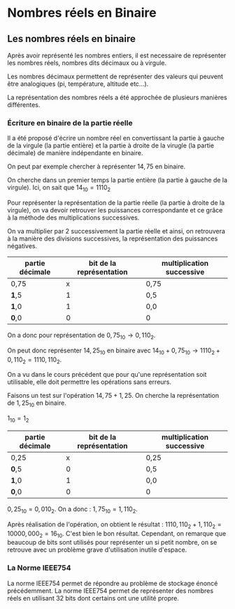 # Nombres réels en Binaire

## Les nombres réels en binaire

Après avoir représenté les nombres entiers, il est necessaire de représenter les nombres réels, nombres dits décimaux ou à virgule.

Les nombres décimaux permettent de représenter des valeurs qui peuvent être analogiques (pi, température, altitude etc...).

La représentation des nombres réels a été approchée de plusieurs manières différentes.

### Écriture en binaire de la partie réelle

Il a été proposé d'écrire un nombre réel en convertissant la partie à gauche de la virgule (la partie entière) et la partie à droite de la virugle (la partie décimale) de manière indépendante en binaire.

On peut par exemple chercher à représenter $14,75$ en binaire.

On cherche dans un premier temps la partie entière (la partie à gauche de la virgule).
Ici, on sait que $14_{10} = 1110_2$

Pour représenter la représentation de la partie réelle (la partie à droite de la virgule), on va devoir retrouver les puissances correspondante et ce grâce à la méthode des multiplications successives.

On va multiplier par 2 successivement la partie réelle et ainsi, on retrouvera à la manière des divisions successives, la représentation des puissances négatives.

|partie décimale|bit de la représentation|multiplication successive|
|-|-|-|
|0,75|x|0,75|
|**1**,5|1|0,5|
|**1**,0|1|0,0|
|**0**,0|0|0|

On a donc pour représentation de $0,75_{10} \rightarrow 0,110_2$.

On peut donc représenter $14,25_{10}$ en binaire avec $14_{10} + 0,75_{10} \rightarrow 1110_2 + 0,110_2 = 1110,110_2$.

On a vu dans le cours précédent que pour qu'une représentation soit utilisable, elle doit permettre les opérations sans erreurs.

Faisons un test sur l'opération $14,75 + 1,25$.
On cherche la représentation de $1,25_{10}$ en binaire.

$1_{10} = 1_2$

|partie décimale|bit de la représentation|multiplication successive|
|-|-|-|
|0,25|x|0,25|
|**0**,5|0|0,5|
|**1**,0|1|0,0|
|**0**,0|0|0|

$0,25_{10} = 0,010_{2}$.
On a donc : $1,75_{10} = 1,110_{2}$.

Après réalisation de l'opération, on obtient le résultat : $1110,110_2 + 1,110_2 = 10000,000_2 = 16_{10}$. C'est bien le bon résultat.
Cependant, on remarque que beaucoup de bits sont utilisés pour représenter un si petit nombre, on se retrouve avec un problème grave d'utilisation inutile d'espace.

### La Norme IEEE754

La norme IEEE754 permet de répondre au problème de stockage énoncé précédemment.
La norme IEEE754 permet de représenter des nombres réels en utilisant 32 bits dont certains ont une utilité propre.
